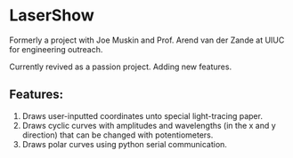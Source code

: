 # LaserShow

Formerly a project with Joe Muskin and Prof. Arend van der Zande at UIUC for engineering outreach. 

Currently revived as a passion project. Adding new features.

## Features:

1. Draws user-inputted coordinates unto special light-tracing paper.
2. Draws cyclic curves with amplitudes and wavelengths (in the x and y direction) that can be changed with potentiometers.
3. Draws polar curves using python serial communication.
